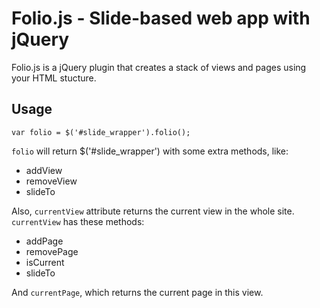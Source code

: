 Folio.js - Slide-based web app with jQuery
==========================================

Folio.js is a jQuery plugin that creates a stack of views and pages using your HTML stucture.

Usage
-----
    var folio = $('#slide_wrapper').folio();

`folio` will return $('#slide_wrapper') with some extra methods, like:
* addView
* removeView
* slideTo

Also, `currentView` attribute returns the current view in the whole site. `currentView` has these methods:
* addPage
* removePage
* isCurrent
* slideTo

And `currentPage`, which returns the current page in this view.